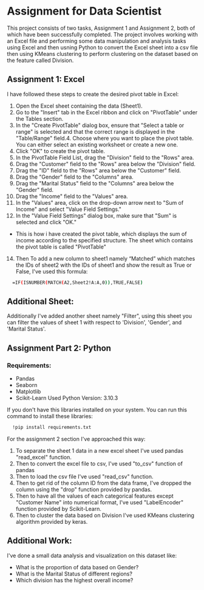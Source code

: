
# Assignment for Data Scientist
This project consists of two tasks, Assignment 1 and Assignment 2, both of which have been successfully completed. The project involves working with an Excel file and performing some data manipulation and analysis tasks using Excel and then usning Python to convert the Excel sheet into a csv file then using KMeans clustering to perform clustering on the dataset based on the feature called Division.

## Assignment 1: Excel

I have followed these steps to create the desired pivot table in Excel:

1. Open the Excel sheet containing the data (Sheet1).
2. Go to the "Insert" tab in the Excel ribbon and click on "PivotTable" under the Tables section.
3. In the "Create PivotTable" dialog box, ensure that "Select a table or range" is selected and that the correct range is displayed in the "Table/Range" field.4. Choose where you want to place the pivot table. You can either select an existing worksheet or create a new one.
5. Click "OK" to create the pivot table.
6. In the PivotTable Field List, drag the "Division" field to the "Rows" area.
7. Drag the "Customer" field to the "Rows" area below the "Division" field.
8. Drag the "ID" field to the "Rows" area below the "Customer" field.
9. Drag the "Gender" field to the "Columns" area.
10. Drag the "Marital Status" field to the "Columns" area below the "Gender" field.
11. Drag the "Income" field to the "Values" area.
12. In the "Values" area, click on the drop-down arrow next to "Sum of Income" and select "Value Field Settings."
13. In the "Value Field Settings" dialog box, make sure that "Sum" is selected and click "OK."

- This is how i have created the pivot table, which displays the sum of income according to the specified structure. The sheet which contains the pivot table is called "PivotTable"


14. Then To add a new column to sheet1 namely “Matched” which matches the IDs of sheet2 with the IDs of sheet1 and show the result as True or False, I've used this formula:

```bash
  =IF(ISNUMBER(MATCH(A2,Sheet2!A:A,0)),TRUE,FALSE)
```

## Additional Sheet:
Additionally I've added another sheet namely "Filter", using this sheet you can filter the values of sheet 1 with respect to 'Division', 'Gender', and 'Marital Status'.

## Assignment Part 2: Python
### Requirements:
- Pandas
- Seaborn
- Matplotlib
- Scikit-Learn
Used Python Version: 3.10.3

If you don't have this libraries installed on your system. You can run this command to install these libraries:

```bash
  !pip install requirements.txt
```
For the assignment 2 section I've approached this way:

1. To separate the sheet 1 data in a new excel sheet I've used pandas "read_excel" function.
2. Then to convert the excel file to csv, I've used "to_csv" function of pandas
3. Then to load the csv file I've used "read_csv" function.
4. Then to get rid of the column ID from the data frame, I've dropped the column using the "drop" function provided by pandas.
5. Then to have all the values of each categorical features except "Customer Name" into numerical format, I've used "LabelEncoder" function provided by Scikit-Learn.
6. Then to cluster the data based on Division I've used KMeans clustering algorithm provided by keras.

## Additional Work:
I've done a small data analysis and visualization on this dataset like:
- What is the proportion of data based on Gender?
- What is the Marital Status of different regions?
- Which division has the highest overall income?





    
